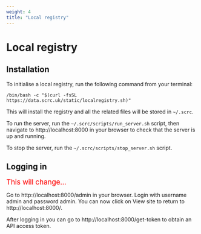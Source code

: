 ```yaml
---
weight: 4
title: "Local registry"
---
```


# Local registry

## Installation

To initialise a local registry, run the following command from your terminal:

```
/bin/bash -c "$(curl -fsSL https://data.scrc.uk/static/localregistry.sh)"
```

This will install the registry and all the related files will be stored in `~/.scrc`.

To run the server, run the `~/.scrc/scripts/run_server.sh` script, then navigate to http://localhost:8000 in your browser to check that the server is up and running.

To stop the server, run the `~/.scrc/scripts/stop_server.sh` script.

## Logging in

<span style="font-size:14pt; color:red">This will change...</span>

Go to http://localhost:8000/admin in your browser. Login with username admin and password admin. You can now click on View site to return to http://localhost:8000/.

After logging in you can go to http://localhost:8000/get-token to obtain an API access token.